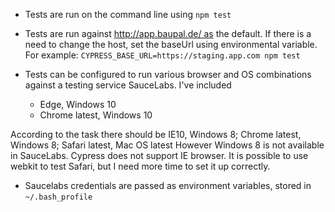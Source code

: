 - Tests are run on the command line using `npm test`

- Tests are run against http://app.baupal.de/ as the default. If there is a need to change the host, set the baseUrl using environmental variable. For example:
```CYPRESS_BASE_URL=https://staging.app.com npm test```

- Tests can be configured to run various browser and OS combinations against a testing service SauceLabs. I've included
    - Edge, Windows 10
    - Chrome latest, Windows 10

According to the task there should be IE10, Windows 8; Chrome latest, Windows 8; Safari latest, Mac OS latest
However Windows 8 is not available in SauceLabs. Cypress does not support IE browser. It is possible to use webkit to test Safari, but I need more time to set it up correctly.

- Saucelabs credentials are passed as environment variables, stored in `~/.bash_profile`
